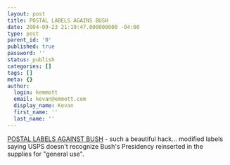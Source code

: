 ```yaml
---
layout: post
title: POSTAL LABELS AGAINS BUSH
date: 2004-09-23 21:19:47.000000000 -04:00
type: post
parent_id: '0'
published: true
password: ''
status: publish
categories: []
tags: []
meta: {}
author:
  login: kemmott
  email: kevan@emmott.com
  display_name: Kevan
  first_name: ''
  last_name: ''
---
```

<p><a href="http://www.ni9e.com/usps.html">POSTAL LABELS AGAINST BUSH</a> - such a beautiful hack... modified labels saying USPS doesn't recognize Bush's Presidency reinserted in the supplies for "general use".</p>

